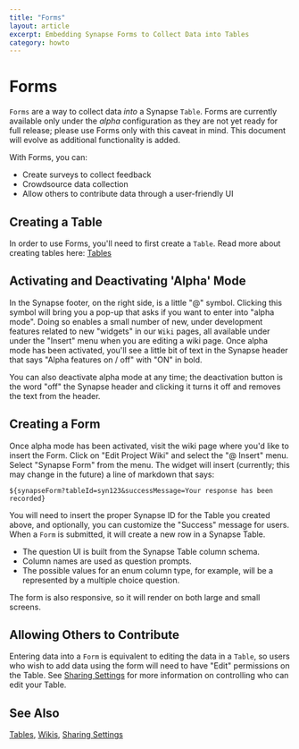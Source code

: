 ```yaml
---
title: "Forms"
layout: article
excerpt: Embedding Synapse Forms to Collect Data into Tables 
category: howto
---
```


# Forms

`Forms` are a way to collect data _into_ a Synapse `Table`. Forms are currently available only under the _alpha_ configuration as they are not yet ready for full release; please use Forms only with this caveat in mind. This document will evolve as additional functionality is added. 

With Forms, you can: 

* Create surveys to collect feedback
* Crowdsource data collection
* Allow others to contribute data through a user-friendly UI


## Creating a Table

In order to use Forms, you'll need to first create a `Table`. Read more about creating tables here: [Tables](tables.md)

## Activating and Deactivating 'Alpha' Mode

In the Synapse footer, on the right side, is a little "@" symbol. Clicking this symbol will bring you a pop-up that asks if you want to enter into "alpha mode". Doing so enables a small number of new, under development features related to new "widgets" in our `Wiki` pages, all available under under the "Insert" menu when you are editing a wiki page. Once alpha mode has been activated, you'll see a little bit of text in the Synapse header that says "Alpha features on / off" with "ON" in bold. 

You can also deactivate alpha mode at any time; the deactivation button is the word "off" the Synapse header and clicking it turns it off and removes the text from the header. 

## Creating a Form

Once alpha mode has been activated, visit the wiki page where you'd like to insert the Form. Click on "Edit Project Wiki" and select the "@ Insert" menu. Select "Synapse Form" from the menu. The widget will insert (currently; this may change in the future) a line of markdown that says:

```
${synapseForm?tableId=syn123&successMessage=Your response has been recorded}
```

You will need to insert the proper Synapse ID for the Table you created above, and optionally, you can customize the "Success" message for users. When a `Form` is submitted, it will create a new row in a Synapse Table.

* The question UI is built from the Synapse Table column schema.
* Column names are used as question prompts.
* The possible values for an enum column type, for example, will be a represented by a multiple choice question.


The form is also responsive, so it will render on both large and small screens. 

## Allowing Others to Contribute

Entering data into a `Form` is equivalent to editing the data in a `Table`, so users who wish to add data using the form will need to have "Edit" permissions on the Table. See [Sharing Settings](access_controls.md) for more information on controlling who can edit your Table. 

## See Also
[Tables](tables.md), [Wikis](wikis.md), [Sharing Settings](access_controls.md)
